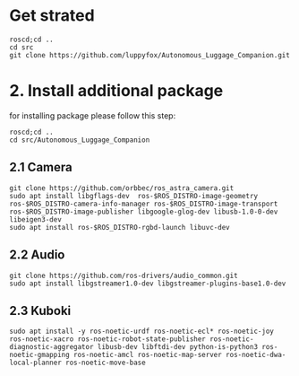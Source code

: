 # Get strated
```
roscd;cd ..
cd src
git clone https://github.com/luppyfox/Autonomous_Luggage_Companion.git
```

# 2. Install additional package
for installing package please follow this step:
```
roscd;cd ..
cd src/Autonomous_Luggage_Companion
```
## 2.1 Camera
```
git clone https://github.com/orbbec/ros_astra_camera.git
sudo apt install libgflags-dev  ros-$ROS_DISTRO-image-geometry ros-$ROS_DISTRO-camera-info-manager ros-$ROS_DISTRO-image-transport ros-$ROS_DISTRO-image-publisher libgoogle-glog-dev libusb-1.0-0-dev libeigen3-dev
sudo apt install ros-$ROS_DISTRO-rgbd-launch libuvc-dev
```
## 2.2 Audio
```
git clone https://github.com/ros-drivers/audio_common.git
sudo apt install libgstreamer1.0-dev libgstreamer-plugins-base1.0-dev
```
## 2.3 Kuboki
```
sudo apt install -y ros-noetic-urdf ros-noetic-ecl* ros-noetic-joy ros-noetic-xacro ros-noetic-robot-state-publisher ros-noetic-diagnostic-aggregator libusb-dev libftdi-dev python-is-python3 ros-noetic-gmapping ros-noetic-amcl ros-noetic-map-server ros-noetic-dwa-local-planner ros-noetic-move-base
```
